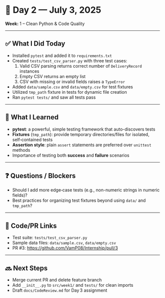 # 📅 Day 2 — July 3, 2025  
**Week:** 1 – Clean Python & Code Quality

---

## ✅ What I Did Today
- Installed `pytest` and added it to `requirements.txt`  
- Created `tests/test_csv_parser.py` with three test cases:
  1. Valid CSV parsing returns correct number of `DeliveryRecord` instances  
  2. Empty CSV returns an empty list  
  3. CSV with missing or invalid fields raises a `TypeError`  
- Added `data/sample.csv` and `data/empty.csv` for test fixtures  
- Utilized `tmp_path` fixture in tests for dynamic file creation  
- Ran `pytest tests/` and saw all tests pass

---

## 🧠 What I Learned
- **pytest**: a powerful, simple testing framework that auto-discovers tests  
- **Fixtures** (`tmp_path`): provide temporary directories/files for isolated, self‑contained tests  
- **Assertion style**: plain `assert` statements are preferred over `unittest` methods  
- Importance of testing both **success** and **failure** scenarios  

---

## ❓ Questions / Blockers
- Should I add more edge‑case tests (e.g., non-numeric strings in numeric fields)?  
- Best practices for organizing test fixtures beyond using `data/` and `tmp_path`?

---

## 🔧 Code/PR Links
- Test suite: `tests/test_csv_parser.py`  
- Sample data files: `data/sample.csv`, `data/empty.csv`  
- PR #3: https://github.com/VamP08/Internship/pull/3

---

## 🔜 Next Steps
- Merge current PR and delete feature branch  
- Add `__init__.py` to `src/week1/` and `tests/` for clean imports  
- Draft `docs/CodeReview.md` for Day 3 assignment  
